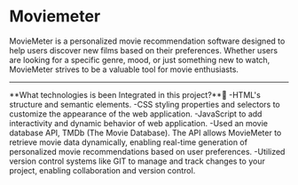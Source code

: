 # Moviemeter
MovieMeter is a personalized movie recommendation software designed to help users discover new films based on their preferences. Whether users are looking for a specific genre, mood, or just something new to watch, MovieMeter strives to be a valuable tool for movie enthusiasts.
<br>
<hr>
**What technologies is been Integrated in this project?**💎
-HTML's structure and semantic elements.
-CSS styling properties and selectors to customize the appearance of the web application.
-JavaScript to add interactivity and dynamic behavior of web application.
-Used an movie database API, TMDb (The Movie Database). The API allows MovieMeter to retrieve movie data dynamically, enabling real-time generation of personalized movie recommendations based on user preferences.
-Utilized version control systems like GIT to manage and track changes to your project, enabling collaboration and version control.
